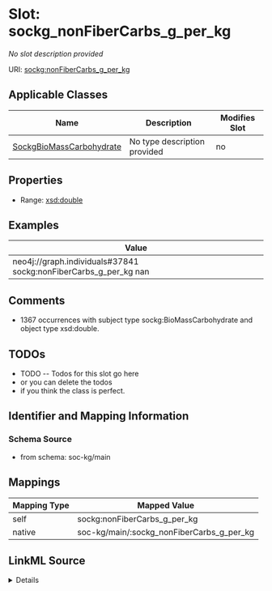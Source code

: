 

# Slot: sockg_nonFiberCarbs_g_per_kg


_No slot description provided_





URI: [sockg:nonFiberCarbs_g_per_kg](http://www.semanticweb.org/sockg/ontologies/2024/0/soil-carbon-ontology/nonFiberCarbs_g_per_kg)



<!-- no inheritance hierarchy -->





## Applicable Classes

| Name | Description | Modifies Slot |
| --- | --- | --- |
| [SockgBioMassCarbohydrate](../classes/SockgBioMassCarbohydrate.md) | No type description provided |  no  |







## Properties

* Range: [xsd:double](http://www.w3.org/2001/XMLSchema#double)






## Examples

| Value |
| --- |
| neo4j://graph.individuals#37841 sockg:nonFiberCarbs_g_per_kg nan |

## Comments

* 1367 occurrences with subject type sockg:BioMassCarbohydrate and object type xsd:double.

## TODOs

* TODO -- Todos for this slot go here
* or you can delete the todos
* if you think the class is perfect.

## Identifier and Mapping Information







### Schema Source


* from schema: soc-kg/main




## Mappings

| Mapping Type | Mapped Value |
| ---  | ---  |
| self | sockg:nonFiberCarbs_g_per_kg |
| native | soc-kg/main/:sockg_nonFiberCarbs_g_per_kg |




## LinkML Source

<details>
```yaml
name: sockg_nonFiberCarbs_g_per_kg
description: No slot description provided
todos:
- TODO -- Todos for this slot go here
- or you can delete the todos
- if you think the class is perfect.
comments:
- 1367 occurrences with subject type sockg:BioMassCarbohydrate and object type xsd:double.
examples:
- value: neo4j://graph.individuals#37841 sockg:nonFiberCarbs_g_per_kg nan
from_schema: soc-kg/main
rank: 1000
slot_uri: sockg:nonFiberCarbs_g_per_kg
alias: sockg_nonFiberCarbs_g_per_kg
domain_of:
- sockg_BioMassCarbohydrate
range: double

```
</details>